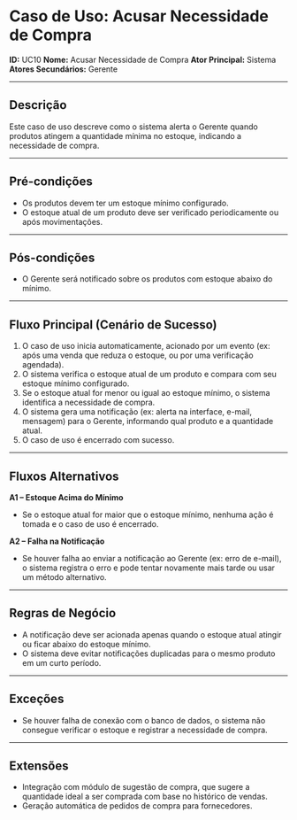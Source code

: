 # Caso de Uso: Acusar Necessidade de Compra

**ID:** UC10
**Nome:** Acusar Necessidade de Compra
**Ator Principal:** Sistema
**Atores Secundários:** Gerente

---

## Descrição
Este caso de uso descreve como o sistema alerta o Gerente quando produtos atingem a quantidade mínima no estoque, indicando a necessidade de compra.

---

## Pré-condições
- Os produtos devem ter um estoque mínimo configurado.
- O estoque atual de um produto deve ser verificado periodicamente ou após movimentações.

---

## Pós-condições
- O Gerente será notificado sobre os produtos com estoque abaixo do mínimo.

---

## Fluxo Principal (Cenário de Sucesso)
1. O caso de uso inicia automaticamente, acionado por um evento (ex: após uma venda que reduza o estoque, ou por uma verificação agendada).
2. O sistema verifica o estoque atual de um produto e compara com seu estoque mínimo configurado.
3. Se o estoque atual for menor ou igual ao estoque mínimo, o sistema identifica a necessidade de compra.
4. O sistema gera uma notificação (ex: alerta na interface, e-mail, mensagem) para o Gerente, informando qual produto e a quantidade atual.
5. O caso de uso é encerrado com sucesso.

---

## Fluxos Alternativos
**A1 – Estoque Acima do Mínimo**
- Se o estoque atual for maior que o estoque mínimo, nenhuma ação é tomada e o caso de uso é encerrado.

**A2 – Falha na Notificação**
- Se houver falha ao enviar a notificação ao Gerente (ex: erro de e-mail), o sistema registra o erro e pode tentar novamente mais tarde ou usar um método alternativo.

---

## Regras de Negócio
- A notificação deve ser acionada apenas quando o estoque atual atingir ou ficar abaixo do estoque mínimo.
- O sistema deve evitar notificações duplicadas para o mesmo produto em um curto período.

---

## Exceções
- Se houver falha de conexão com o banco de dados, o sistema não consegue verificar o estoque e registrar a necessidade de compra.

---

## Extensões
- Integração com módulo de sugestão de compra, que sugere a quantidade ideal a ser comprada com base no histórico de vendas.
- Geração automática de pedidos de compra para fornecedores.

